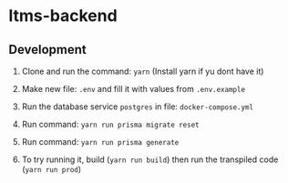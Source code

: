 # ltms-backend

## Development

1. Clone and run the command: `yarn` (Install yarn if yu dont have it)

2. Make new file: `.env` and fill it with values from `.env.example`

3. Run the database service `postgres` in file: `docker-compose.yml`

4. Run command: `yarn run prisma migrate reset`

5. Run command: `yarn run prisma generate`

6. To try running it, build (`yarn run build`) then run the transpiled code (`yarn run prod`)
